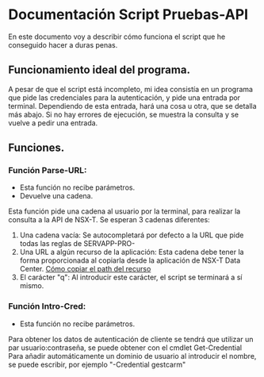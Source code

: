 # Documentación Script Pruebas-API
En este documento voy a describir cómo funciona el script que he conseguido hacer a duras penas.
## Funcionamiento ideal del programa.
A pesar de que el script está incompleto, mi idea consistía en un programa que pide las credenciales para la autenticación, y pide una entrada por terminal. Dependiendo de esta entrada, hará una cosa u otra, que se detalla más abajo. Si no hay errores de ejecución, se muestra la consulta y se vuelve a pedir una entrada.
## Funciones.
### Función Parse-URL:
- Esta función no recibe parámetros. 
- Devuelve una cadena. 

Esta función pide una cadena al usuario por la terminal, para realizar la consulta a la API de NSX-T. Se esperan 3 cadenas diferentes:
1. Una cadena vacía: Se autocompletará por defecto a la URL que pide todas las reglas de SERVAPP-PRO-
2. Una URL a algún recurso de la aplicación: Esta cadena debe tener la forma proporcionada al copiarla desde la aplicación de NSX-T Data Center. [Cómo copiar el path del recurso](https://drive.google.com/file/d/1o-cikh9H32egGpM3egRWnU4qHBkQoyuA/view?usp=sharing)
3. El carácter "q": Al introducir este carácter, el script se terminará a sí mismo.

### Función Intro-Cred:
- Esta función no recibe parámetros.



Para obtener los datos de autenticación de cliente se tendrá que utilizar un par usuario:contraseña, se puede obtener con el cmdlet Get-Credential
Para añadir automáticamente un dominio de usuario al introducir el nombre, 
se puede escribir, por ejemplo "-Credential gestcarm\"
<!--stackedit_data:
eyJoaXN0b3J5IjpbLTE4ODEwNDc5MTEsMTg1ODA0NTc3OCwxMD
A3NTU4MTA2LC0xNTAzNzA1ODAsODA3OTEzNjc0LC0zMzI0NTUz
NjNdfQ==
-->